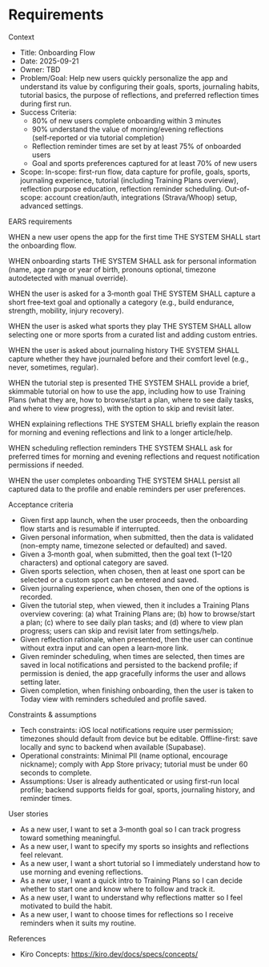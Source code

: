 # Requirements

Context

- Title: Onboarding Flow
- Date: 2025-09-21
- Owner: TBD
- Problem/Goal: Help new users quickly personalize the app and understand its value by configuring their goals, sports, journaling habits, tutorial basics, the purpose of reflections, and preferred reflection times during first run.
- Success Criteria:
  - 80% of new users complete onboarding within 3 minutes
  - 90% understand the value of morning/evening reflections (self‑reported or via tutorial completion)
  - Reflection reminder times are set by at least 75% of onboarded users
  - Goal and sports preferences captured for at least 70% of new users
- Scope: In-scope: first-run flow, data capture for profile, goals, sports, journaling experience, tutorial (including Training Plans overview), reflection purpose education, reflection reminder scheduling. Out-of-scope: account creation/auth, integrations (Strava/Whoop) setup, advanced settings.

EARS requirements

WHEN a new user opens the app for the first time
THE SYSTEM SHALL start the onboarding flow.

WHEN onboarding starts
THE SYSTEM SHALL ask for personal information (name, age range or year of birth, pronouns optional, timezone autodetected with manual override).

WHEN the user is asked for a 3‑month goal
THE SYSTEM SHALL capture a short free‑text goal and optionally a category (e.g., build endurance, strength, mobility, injury recovery).

WHEN the user is asked what sports they play
THE SYSTEM SHALL allow selecting one or more sports from a curated list and adding custom entries.

WHEN the user is asked about journaling history
THE SYSTEM SHALL capture whether they have journaled before and their comfort level (e.g., never, sometimes, regular).

WHEN the tutorial step is presented
THE SYSTEM SHALL provide a brief, skimmable tutorial on how to use the app, including how to use Training Plans (what they are, how to browse/start a plan, where to see daily tasks, and where to view progress), with the option to skip and revisit later.

WHEN explaining reflections
THE SYSTEM SHALL briefly explain the reason for morning and evening reflections and link to a longer article/help.

WHEN scheduling reflection reminders
THE SYSTEM SHALL ask for preferred times for morning and evening reflections and request notification permissions if needed.

WHEN the user completes onboarding
THE SYSTEM SHALL persist all captured data to the profile and enable reminders per user preferences.

Acceptance criteria

- Given first app launch, when the user proceeds, then the onboarding flow starts and is resumable if interrupted.
- Given personal information, when submitted, then the data is validated (non-empty name, timezone selected or defaulted) and saved.
- Given a 3‑month goal, when submitted, then the goal text (1–120 characters) and optional category are saved.
- Given sports selection, when chosen, then at least one sport can be selected or a custom sport can be entered and saved.
- Given journaling experience, when chosen, then one of the options is recorded.
- Given the tutorial step, when viewed, then it includes a Training Plans overview covering: (a) what Training Plans are; (b) how to browse/start a plan; (c) where to see daily plan tasks; and (d) where to view plan progress; users can skip and revisit later from settings/help.
- Given reflection rationale, when presented, then the user can continue without extra input and can open a learn‑more link.
- Given reminder scheduling, when times are selected, then times are saved in local notifications and persisted to the backend profile; if permission is denied, the app gracefully informs the user and allows setting later.
- Given completion, when finishing onboarding, then the user is taken to Today view with reminders scheduled and profile saved.

Constraints & assumptions

- Tech constraints: iOS local notifications require user permission; timezones should default from device but be editable. Offline-first: save locally and sync to backend when available (Supabase).
- Operational constraints: Minimal PII (name optional, encourage nickname); comply with App Store privacy; tutorial must be under 60 seconds to complete.
- Assumptions: User is already authenticated or using first-run local profile; backend supports fields for goal, sports, journaling history, and reminder times.

User stories

- As a new user, I want to set a 3‑month goal so I can track progress toward something meaningful.
- As a new user, I want to specify my sports so insights and reflections feel relevant.
- As a new user, I want a short tutorial so I immediately understand how to use morning and evening reflections.
- As a new user, I want a quick intro to Training Plans so I can decide whether to start one and know where to follow and track it.
- As a new user, I want to understand why reflections matter so I feel motivated to build the habit.
- As a new user, I want to choose times for reflections so I receive reminders when it suits my routine.

References

- Kiro Concepts: https://kiro.dev/docs/specs/concepts/
